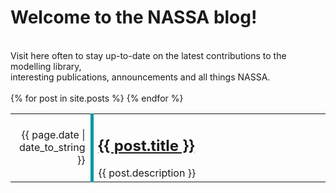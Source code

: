 <h1>Welcome to the NASSA blog!</h1><br>
Visit here often to stay up-to-date on the latest contributions to the modelling library, <br>
interesting publications, announcements and all things NASSA. <br><br>

<table style="border-collapse: collapse; width: 100%;">
  <colgroup>
    <col span="1" style="width: 20%;">
    <col span="1" style="width: 70%;">
  </colgroup>
  {% for post in site.posts %}
    <tr>
      <td style="border-right: 5px solid; border-left: none;border-top: none; border-bottom: none; border-color: #03989E; text-align: right;">{{ page.date | date_to_string }}</td>
      <td style="border: none;"><h2><a href="/NASSA-hub/{{ post.url }}">{{ post.title }}</a></h2>{{ post.description }}</td>
    </tr>
  {% endfor %}
</table>

